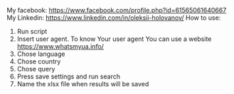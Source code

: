 My facebook: https://www.facebook.com/profile.php?id=61565061640667
My Linkedin: https://www.linkedin.com/in/oleksii-holovanov/
How to use:

1. Run script
2. Insert user agent. To know Your user agent You can use a website https://www.whatsmyua.info/
3. Chose language
4. Chose country
5. Chose query
6. Press save settings and run search
7. Name the xlsx file when results will be saved
